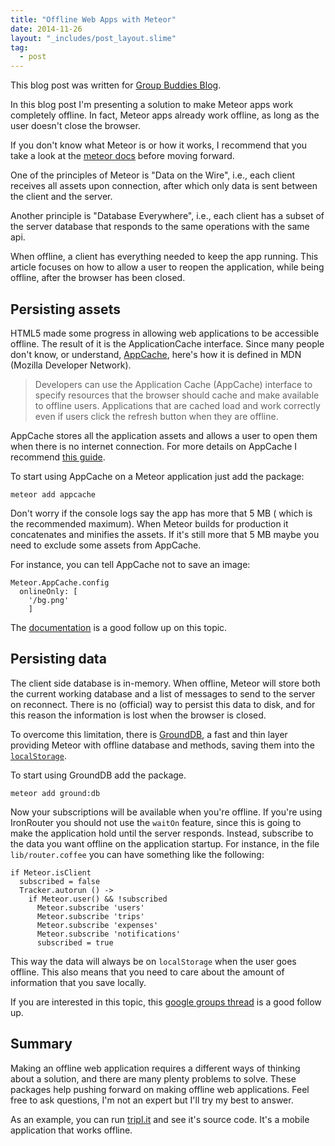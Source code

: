 ```yaml
---
title: "Offline Web Apps with Meteor"
date: 2014-11-26
layout: "_includes/post_layout.slime"
tag:
  - post
---
```


This blog post was written for
[Group Buddies Blog](http://blog.groupbuddies.com/posts/45-offline-web-apps-with-meteor).

In this blog post I'm presenting a solution to make Meteor apps work completely
offline. In fact, Meteor apps already work offline, as long as the user doesn't
close the browser.

If you don't know what Meteor is or how it works, I recommend that you take a
look at the [meteor docs](http://docs.meteor.com/#/basic/) before moving
forward.

One of the principles of Meteor is "Data on the Wire", i.e., each client
receives all assets upon connection, after which only data is sent between the
client and the server.

Another principle is "Database Everywhere", i.e., each client has a subset of
the server database that responds to the same operations with the same api.

When offline, a client has everything needed to keep the app running. This
article focuses on how to allow a user to reopen the application, while being
offline, after the browser has been closed.

## Persisting assets

HTML5 made some progress in allowing web applications to be accessible offline.
The result of it is the ApplicationCache interface. Since many people don't
know, or understand,
[AppCache](https://developer.mozilla.org/en-US/docs/Web/HTML/Using_the_application_cache),
here's how it is defined in MDN (Mozilla Developer Network).

> Developers can use the Application Cache (AppCache) interface to specify
> resources that the browser should cache and make available to offline users.
> Applications that are cached load and work correctly even if users click the
> refresh button when they are offline.

AppCache stores all the application assets and allows a user to open them when
there is no internet connection. For more details on AppCache I recommend
[this guide](http://www.html5rocks.com/en/tutorials/appcache/beginner/).

To start using AppCache on a Meteor application just add the package:

```
meteor add appcache
```

Don't worry if the console logs say the app has more that 5 MB ( which is the
recommended maximum). When Meteor builds for production it concatenates and
minifies the assets. If it's still more that 5 MB maybe you need to exclude some
assets from AppCache.

For instance, you can tell AppCache not to save an image:

```
Meteor.AppCache.config
  onlineOnly: [
    '/bg.png'
    ]
```

The [documentation](https://github.com/meteor/meteor/wiki/AppCache) is a good
follow up on this topic.

## Persisting data

The client side database is in-memory. When offline, Meteor will store both the
current working database and a list of messages to send to the server on
reconnect. There is no (official) way to persist this data to disk, and for this
reason the information is lost when the browser is closed.

To overcome this limitation, there is
[GroundDB](https://github.com/GroundMeteor/db), a fast and thin layer providing
Meteor with offline database and methods, saving them into the
[`localStorage`](https://developer.mozilla.org/en-US/docs/Web/Guide/API/DOM/Storage#localStorage).

To start using GroundDB add the package.

```
meteor add ground:db
```

Now your subscriptions will be available when you're offline. If you're using
IronRouter you should not use the `waitOn` feature, since this is going to make
the application hold until the server responds. Instead, subscribe to the data
you want offline on the application startup. For instance, in the file
`lib/router.coffee` you can have something like the following:

```
if Meteor.isClient
  subscribed = false
  Tracker.autorun () ->
    if Meteor.user() && !subscribed
      Meteor.subscribe 'users'
      Meteor.subscribe 'trips'
      Meteor.subscribe 'expenses'
      Meteor.subscribe 'notifications'
      subscribed = true
```

This way the data will always be on `localStorage` when the user goes offline.
This also means that you need to care about the amount of information that you
save locally.

If you are interested in this topic, this
[google groups thread](https://groups.google.com/forum/#!searchin/meteor-talk/minimongo$20offline/meteor-talk/tGto0cCsvXA/dH3uZjEd9y4J)
is a good follow up.

## Summary

Making an offline web application requires a different ways of thinking about a
solution, and there are many plenty problems to solve. These packages help
pushing forward on making offline web applications. Feel free to ask questions,
I'm not an expert but I'll try my best to answer.

As an example, you can run
[tripl.it](https://github.com/groupbuddies/tripl.it.git) and see it's source
code. It's a mobile application that works offline.
